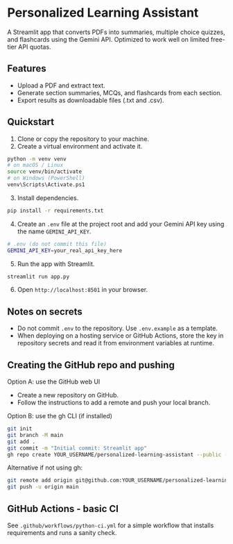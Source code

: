 # Personalized Learning Assistant

A Streamlit app that converts PDFs into summaries, multiple choice quizzes, and flashcards using the Gemini API. Optimized to work well on limited free-tier API quotas.

## Features

- Upload a PDF and extract text.
- Generate section summaries, MCQs, and flashcards from each section.
- Export results as downloadable files (.txt and .csv).

## Quickstart

1. Clone or copy the repository to your machine.
2. Create a virtual environment and activate it.

```bash
python -m venv venv
# on macOS / Linux
source venv/bin/activate
# on Windows (PowerShell)
venv\Scripts\Activate.ps1
```

3. Install dependencies.

```bash
pip install -r requirements.txt
```

4. Create an `.env` file at the project root and add your Gemini API key using the name `GEMINI_API_KEY`.

```bash
# .env (do not commit this file)
GEMINI_API_KEY=your_real_api_key_here
```

5. Run the app with Streamlit.

```bash
streamlit run app.py
```

6. Open `http://localhost:8501` in your browser.

## Notes on secrets

- Do not commit `.env` to the repository. Use `.env.example` as a template.
- When deploying on a hosting service or GitHub Actions, store the key in repository secrets and read it from environment variables at runtime.

## Creating the GitHub repo and pushing

Option A: use the GitHub web UI

- Create a new repository on GitHub.
- Follow the instructions to add a remote and push your local branch.

Option B: use the gh CLI (if installed)

```bash
git init
git branch -M main
git add .
git commit -m "Initial commit: Streamlit app"
gh repo create YOUR_USERNAME/personalized-learning-assistant --public --source=. --remote=origin --push
```

Alternative if not using gh:

```bash
git remote add origin git@github.com:YOUR_USERNAME/personalized-learning-assistant.git
git push -u origin main
```

## GitHub Actions - basic CI

See `.github/workflows/python-ci.yml` for a simple workflow that installs requirements and runs a sanity check.
